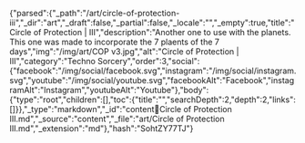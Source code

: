 {"parsed":{"_path":"/art/circle-of-protection-iii","_dir":"art","_draft":false,"_partial":false,"_locale":"","_empty":true,"title":"Circle of Protection | III","description":"Another one to use with the planets. This one was made to incorporate the 7 plaents of the 7 days","img":"/img/art/COP v3.jpg","alt":"Circle of Protection | III","category":"Techno Sorcery","order":3,"social":{"facebook":"/img/social/facebook.svg","instagram":"/img/social/instagram.svg","youtube":"/img/social/youtube.svg","facebookAlt":"Facebook","instagramAlt":"Instagram","youtubeAlt":"Youtube"},"body":{"type":"root","children":[],"toc":{"title":"","searchDepth":2,"depth":2,"links":[]}},"_type":"markdown","_id":"content:art:Circle of Protection III.md","_source":"content","_file":"art/Circle of Protection III.md","_extension":"md"},"hash":"SohtZY77TJ"}